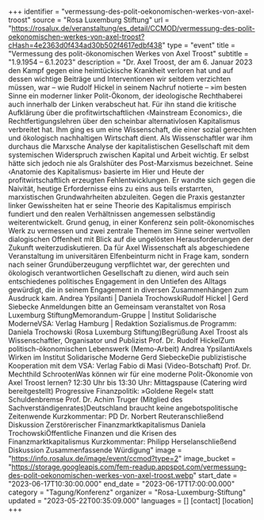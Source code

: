 +++
identifier = "vermessung-des-polit-oekonomischen-werkes-von-axel-troost"
source = "Rosa Luxemburg Stiftung"
url = "https://rosalux.de/veranstaltung/es_detail/CCMOD/vermessung-des-polit-oekonomischen-werkes-von-axel-troost?cHash=4e2363d0f434ad30b502f4617edbf438"
type = "event"
title = "Vermessung des polit-ökonomischen Werkes von Axel Troost"
subtitle = "1.9.1954 – 6.1.2023"
description = "Dr. Axel Troost, der am 6. Januar 2023 den Kampf gegen eine heimtückische Krankheit verloren hat und auf dessen wichtige Beiträge und Interventionen wir seitdem verzichten müssen, war – wie Rudolf Hickel in seinem Nachruf notierte – »im besten Sinne ein moderner linker Polit-Ökonom, der ideologische Rechthaberei auch innerhalb der Linken verabscheut hat. Für ihn stand die kritische Aufklärung über die profitwirtschaftlichen ‹Mainstream Economics›, die Rechtfertigungslehren über den scheinbar alternativlosen Kapitalismus verbreitet hat.
Ihm ging es um eine Wissenschaft, die einer sozial gerechten und ökologisch nachhaltigen Wirtschaft dient. Als Wissenschaftler war ihm durchaus die Marxsche Analyse der kapitalistischen Gesellschaft mit dem systemischen Widerspruch zwischen Kapital und Arbeit wichtig. Er selbst hätte sich jedoch nie als Gralshüter des Post-Marxismus bezeichnet. Seine ‹Anatomie des Kapitalismus› basierte im Hier und Heute der profitwirtschaftlich erzeugten Fehlentwicklungen. Er wandte sich gegen die Naivität, heutige Erfordernisse eins zu eins aus teils erstarrten, marxistischen Grundwahrheiten abzuleiten. Gegen die Praxis gestanzter linker Gewissheiten hat er seine Theorie des Kapitalismus empirisch fundiert und den realen Verhältnissen angemessen selbständig weiterentwickelt.
Grund genug, in einer Konferenz sein polit-ökonomisches Werk zu vermessen und zwei zentrale Themen im Sinne seiner wertvollen dialogischen Offenheit mit Blick auf die ungelösten Herausforderungen der Zukunft weiterzudiskutieren.
Da für Axel Wissenschaft als abgeschiedene Veranstaltung im universitären Elfenbeinturm nicht in Frage kam, sondern nach seiner Grundüberzeugung verpflichtet war, der gerechten und ökologisch verantwortlichen Gesellschaft zu dienen, wird auch sein entschiedenes politisches Engagement in den Untiefen des Alltags gewürdigt, die in seinem Engagement in diversen Zusammenhängen zum Ausdruck kam.
Andrea Ypsilanti | Daniela TrochowskiRudolf Hickel | Gerd Siebecke
Anmeldungen bitte an 
Gemeinsam veranstaltet von Rosa Luxemburg StiftungMemorandum-Gruppe | Institut Solidarische ModerneVSA: Verlag Hamburg | Redaktion Sozialismus.de
Programm:
Daniela Trochowski (Rosa Luxemburg Stiftung)Begrüßung
Axel Troost als Wissenschaftler, Organisator und Publizist
Prof. Dr. Rudolf HickelZum politisch-ökonomischen Lebenswerk (Memo-Arbeit)
Andrea YpsilantiAxels Wirken im Institut Solidarische Moderne
Gerd SiebeckeDie publizistische Kooperation mit dem VSA: Verlag
Fabio di Masi (Video-Botschaft)
Prof. Dr. Mechthild SchrootenWas können wir für eine moderne Polit-Ökonomie von Axel Troost lernen?
12:30 Uhr bis 13:30 Uhr: Mittagspause (Catering wird bereitgestellt)
Progressive Finanzpolitik: »Goldene Regel« statt Schuldenbremse
Prof. Dr. Achim Truger (Mitglied des Sachverständigenrates)Deutschland braucht keine angebotspolitische Zeitenwende
Kurzkommentar: PD Dr. Norbert Reuteranschließend Diskussion
Zerstörerischer Finanzmarktkapitalismus
Daniela TrochowskiÖffentliche Finanzen und die Krisen des Finanzmarktkapitalismus
Kurzkommentar: Philipp Herselanschließend Diskussion
Zusammenfassende Würdigung"
image = "https://info.rosalux.de/image/event/ccmod?type=2"
image_bucket = "https://storage.googleapis.com/fem-readup.appspot.com/vermessung-des-polit-oekonomischen-werkes-von-axel-troost.webp"
start_date = "2023-06-17T10:30:00.000"
end_date = "2023-06-17T17:00:00.000"
category = "Tagung/Konferenz"
organizer = "Rosa-Luxemburg-Stiftung"
updated = "2023-05-22T00:35:09.000"
languages = []
[contact]
[location]
+++